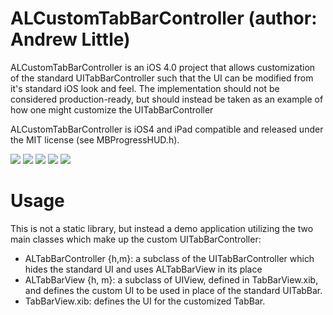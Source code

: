 ALCustomTabBarController (author: Andrew Little)
================================================

ALCustomTabBarController is an iOS 4.0 project that allows customization of the standard UITabBarController such that the UI can be modified from it's standard iOS look and feel.  The implementation should not be considered production-ready, but should instead be taken as an example of how one might customize the UITabBarController  

ALCustomTabBarController is iOS4 and iPad compatible and released under the MIT license (see MBProgressHUD.h).

[![](http://dl.dropbox.com/u/378729/MBProgressHUD/1-thumb.png)](http://dl.dropbox.com/u/378729/MBProgressHUD/1.png)
[![](http://dl.dropbox.com/u/378729/MBProgressHUD/2-thumb.png)](http://dl.dropbox.com/u/378729/MBProgressHUD/2.png)
[![](http://dl.dropbox.com/u/378729/MBProgressHUD/3-thumb.png)](http://dl.dropbox.com/u/378729/MBProgressHUD/3.png)
[![](http://dl.dropbox.com/u/378729/MBProgressHUD/4-thumb.png)](http://dl.dropbox.com/u/378729/MBProgressHUD/4.png)
[![](http://dl.dropbox.com/u/378729/MBProgressHUD/5-thumb.png)](http://dl.dropbox.com/u/378729/MBProgressHUD/5.png)

Usage
=====

This is not a static library, but instead a demo application utilizing the two main classes which make up the custom UITabBarController:

- ALTabBarController {h,m}: a subclass of the UITabBarController which hides the standard UI and uses ALTabBarView in its place
- ALTabBarView {h, m}: a subclass of UIView, defined in TabBarView.xib, and defines the custom UI to be used in place of the standard UITabBar.
- TabBarView.xib: defines the UI for the customized TabBar.

